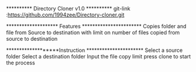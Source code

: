 ********** Directory Cloner v1.0 **********
git-link :https://github.com/1994zee/Directory-cloner.git

******************** Features ***********************
Copies folder and file from Source to destination
with limit on number of files copied from source to destination

*******************Instruction **********************
Select a source folder
Select a destination folder
Input the file copy limit
press clone to start the process
